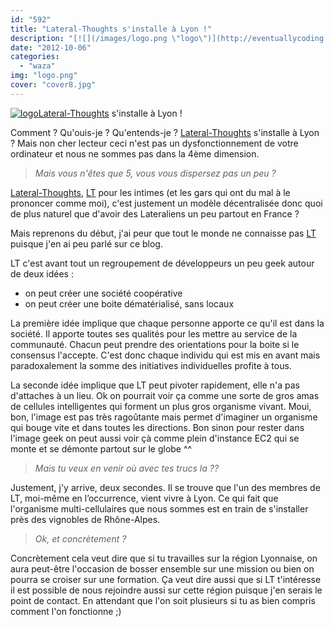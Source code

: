 ```yaml
---
id: "592"
title: "Lateral-Thoughts s'installe à Lyon !"
description: "[![](/images/logo.png \"logo\")](http://eventuallycoding.com/wp-content/uploads/2012/10/logo.png)[Lateral-Thoughts](http://www.lateral-thoughts.com) s'i..."
date: "2012-10-06"
categories: 
  - "waza"
img: "logo.png"
cover: "cover8.jpg"
---
```


[![](/images/logo.png "logo")](http://eventuallycoding.com/wp-content/uploads/2012/10/logo.png)[Lateral-Thoughts](http://www.lateral-thoughts.com) s'installe à Lyon !

Comment ? Qu'ouis-je ? Qu'entends-je ? [Lateral-Thoughts](http://www.lateral-thoughts.com) s'installe à Lyon ? Mais non cher lecteur ceci n'est pas un dysfonctionnement de votre ordinateur et nous ne sommes pas dans la 4ème dimension.

> _Mais vous n'êtes que 5, vous vous dispersez pas un peu ?_

[Lateral-Thoughts](http://www.lateral-thoughts.com), [LT](http://www.lateral-thoughts.com) pour les intimes (et les gars qui ont du mal à le prononcer comme moi), c'est justement un modèle décentralisée donc quoi de plus naturel que d'avoir des Lateraliens un peu partout en France ?

Mais reprenons du début, j'ai peur que tout le monde ne connaisse pas [LT](http://www.lateral-thoughts.com) puisque j'en ai peu parlé sur ce blog.

LT c'est avant tout un regroupement de développeurs un peu geek autour de deux idées :

- on peut créer une société coopérative
- on peut créer une boite dématérialisé, sans locaux

La première idée implique que chaque personne apporte ce qu'il est dans la société. Il apporte toutes ses qualités pour les mettre au service de la communauté. Chacun peut prendre des orientations pour la boite si le consensus l'accepte. C'est donc chaque individu qui est mis en avant mais paradoxalement la somme des initiatives individuelles profite à tous.

La seconde idée implique que LT peut pivoter rapidement, elle n'a pas d'attaches à un lieu. Ok on pourrait voir ça comme une sorte de gros amas de cellules intelligentes qui forment un plus gros organisme vivant. Moui, bon, l'image est pas très ragoûtante mais permet d'imaginer un organisme qui bouge vite et dans toutes les directions. Bon sinon pour rester dans l'image geek on peut aussi voir çà comme plein d'instance EC2 qui se monte et se démonte partout sur le globe ^^

> _Mais tu veux en venir où avec tes trucs la ??_

Justement, j'y arrive, deux secondes. Il se trouve que l'un des membres de LT, moi-même en l’occurrence, vient vivre à Lyon. Ce qui fait que l'organisme multi-cellulaires que nous sommes est en train de s'installer près des vignobles de Rhône-Alpes.

> _Ok, et concrètement ?_

Concrètement cela veut dire que si tu travailles sur la région Lyonnaise, on aura peut-être l'occasion de bosser ensemble sur une mission ou bien on pourra se croiser sur une formation. Ça veut dire aussi que si LT t'intéresse il est possible de nous rejoindre aussi sur cette région puisque j'en serais le point de contact. En attendant que l'on soit plusieurs si tu as bien compris comment l'on fonctionne ;)
